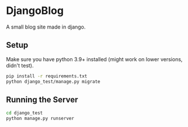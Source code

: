 # DjangoBlog
A small blog site made in django.

## Setup

Make sure you have python 3.9+ installed (might work on lower versions, didn't test).

```bash
pip install -r requirements.txt
python django_test/manage.py migrate
```

## Running the Server

```bash
cd django_test
python manage.py runserver
```

